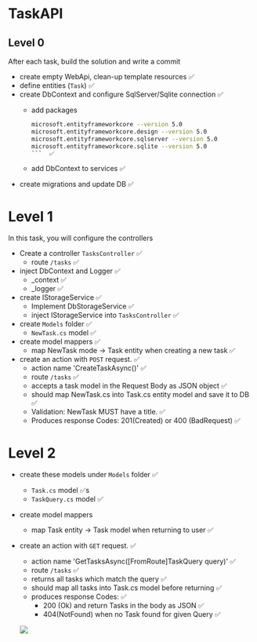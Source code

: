 # TaskAPI
## Level 0

After each task, build the solution and write a commit

- create empty WebApi, clean-up template resources ✅
- define entities (`Task`) ✅
- create DbContext and configure SqlServer/Sqlite connection ✅
    - add packages
        
        ```bash
        microsoft.entityframeworkcore --version 5.0
        microsoft.entityframeworkcore.design --version 5.0
        microsoft.entityframeworkcore.sqlserver --version 5.0
        microsoft.entityframeworkcore.sqlite --version 5.0
        ```  ✅
        
    - add DbContext to services  ✅
- create migrations and update DB  ✅

# Level 1

In this task, you will configure the controllers

- Create a controller `TasksController` ✅
    - route `/tasks` ✅
- inject DbContext and Logger ✅
    - _context  ✅
    - _logger  ✅
- create IStorageService ✅
    - Implement DbStorageService ✅
    - inject IStorageService into `TasksController` ✅
- create `Models` folder ✅
    - `NewTask.cs` model ✅
- create model mappers ✅
    - map NewTask mode → Task entity when creating a new task ✅
- create an action with `POST` request. ✅
    - action name 'CreateTaskAsync()' ✅
    - route `/tasks` ✅
    - accepts a task model in the Request Body as JSON object ✅
    - should map NewTask.cs into Task.cs entity model and save it to DB ✅
    - Validation: NewTask MUST have a title. ✅
    - Produces response Codes: 201(Created) or 400 (BadRequest) ✅

# Level 2

- create these models under `Models` folder ✅
    - `Task.cs` model ✅s 
    - `TaskQuery.cs` model ✅
- create model mappers
    - map Task entity → Task model when returning to user ✅
- create an action with `GET` request. ✅
    - action name 'GetTasksAsync([FromRoute]TaskQuery query)' ✅
    - route `/tasks` ✅
    - returns all tasks which match the query ✅
    - should map all tasks into Task.cs model before returning ✅
    - produces response Codes: ✅
        - 200 (Ok) and return Tasks in the body as JSON ✅
        - 404(NotFound) when no Task found for given Query ✅
  
  ![](../Task/Images/Screen%20Shot%202021-11-12%20at%2019.37.04.png)

